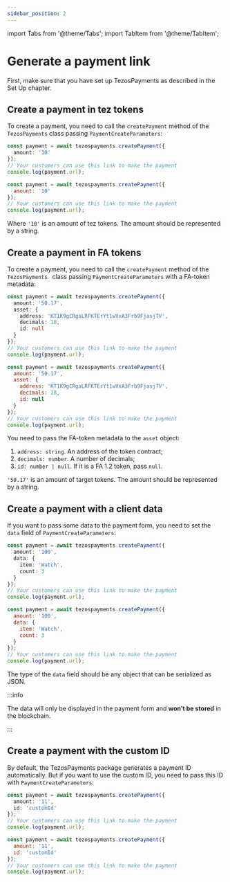 ```yaml
---
sidebar_position: 2
---
```

import Tabs from '@theme/Tabs';
import TabItem from '@theme/TabItem';

# Generate a payment link
First, make sure that you have set up TezosPayments as described in the Set Up chapter.

## Create a payment in tez tokens
To create a payment, you need to call the `createPayment` method of the `TezosPayments` class passing `PaymentCreateParameters`:

<Tabs>
<TabItem value="typescript" label="TypeScript">

```ts
const payment = await tezospayments.createPayment({
  amount: '10'
});
// Your customers can use this link to make the payment
console.log(payment.url);
```

</TabItem>

<TabItem value="javascript" label="JavaScript">

```js
const payment = await tezospayments.createPayment({
  amount: '10'
});
// Your customers can use this link to make the payment
console.log(payment.url);
```

</TabItem>
</Tabs>

Where `'10'` is an amount of tez tokens. The amount should be represented by a string.

## Create a payment in FA tokens
To create a payment, you need to call the `createPayment` method of the `TezosPayments ` class passing `PaymentCreateParameters` with a FA-token metadata:

<Tabs>
<TabItem value="typescript" label="TypeScript">

```ts
const payment = await tezospayments.createPayment({
  amount: '50.17',
  asset: {
    address: 'KT1K9gCRgaLRFKTErYt1wVxA3Frb9FjasjTV',
    decimals: 18,
    id: null
  }
});
// Your customers can use this link to make the payment
console.log(payment.url);
```

</TabItem>

<TabItem value="javascript" label="JavaScript">

```js
const payment = await tezospayments.createPayment({
  amount: '50.17',
  asset: {
    address: 'KT1K9gCRgaLRFKTErYt1wVxA3Frb9FjasjTV',
    decimals: 18,
    id: null
  }
});
// Your customers can use this link to make the payment
console.log(payment.url);
```

</TabItem>
</Tabs>

You need to pass the FA-token metadata to the `asset` object:
1. `address: string`. An address of the token contract;
2. `decimals: number`. A number of decimals;
3. `id: number | null`. If it is a FA 1.2 token, pass `null`.

`'50.17'` is an amount of target tokens. The amount should be represented by a string.

## Create a payment with a client data
If you want to pass some data to the payment form, you need to set the `data` field of `PaymentCreateParameters`:

<Tabs>
<TabItem value="typescript" label="TypeScript">

```ts
const payment = await tezospayments.createPayment({
  amount: '100',
  data: {
    item: 'Watch',
    count: 3
  }
});
// Your customers can use this link to make the payment
console.log(payment.url);
```

</TabItem>

<TabItem value="javascript" label="JavaScript">

```js
const payment = await tezospayments.createPayment({
  amount: '100',
  data: {
    item: 'Watch',
    count: 3
  }
});
// Your customers can use this link to make the payment
console.log(payment.url);
```

</TabItem>
</Tabs>

The type of the `data` field should be any object that can be serialized as JSON.

:::info

The data will only be displayed in the payment form and **won’t be stored** in the blockchain.

:::

## Create a payment with the custom ID
By default, the TezosPayments package generates a payment ID automatically. But if you want to use the custom ID, you need to pass this ID with `PaymentCreateParameters`:

<Tabs>
<TabItem value="typescript" label="TypeScript">

```ts
const payment = await tezospayments.createPayment({
  amount: '11',
  id: 'customId'
});
// Your customers can use this link to make the payment
console.log(payment.url);
```

</TabItem>

<TabItem value="javascript" label="JavaScript">

```js
const payment = await tezospayments.createPayment({
  amount: '11',
  id: 'customId'
});
// Your customers can use this link to make the payment
console.log(payment.url);
```

</TabItem>
</Tabs>
